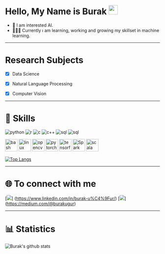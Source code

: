 # Hello, My Name is Burak <img src="https://raw.githubusercontent.com/MartinHeinz/MartinHeinz/master/wave.gif" width="30px">

- 🤔 I am interested AI.  
- 👨🏽‍💻 Currently ı am learning, working and growing my skillset in machine learning. 

*********************************
# Research Subjects
- [x] Data Science

- [x] Natural Language Processing 

- [x] Computer Vision



*********************************
# 🚀 Skills



![python](https://img.shields.io/badge/python-%233776AB.svg?&style=flat-square&logo=python&logoColor=white)
![r](https://img.shields.io/badge/r-%23276DC3.svg?&style=for-the-badge&logo=r&logoColor=white)
![c](https://img.shields.io/badge/c%20-%2300599C.svg?&style=for-the-badge&logo=c&logoColor=white)
![c++](https://img.shields.io/badge/c++%20-%2300599C.svg?&style=for-the-badge&logo=c%2B%2B&logoColor=white)
![sql](https://img.shields.io/badge/postgres-%23316192.svg?&style=for-the-badge&logo=postgresql&logoColor=white)
![sql](https://img.shields.io/badge/mysql-%2300f.svg?&style=for-the-badge&logo=mysql&logoColor=white)


<p align="left"><img src="https://www.vectorlogo.zone/logos/gnu_bash/gnu_bash-icon.svg" alt="bash" width="40" height="40"/> <img src="https://devicons.github.io/devicon/devicon.git/icons/linux/linux-original.svg" alt="linux" width="40" height="40"/> <img src="https://www.vectorlogo.zone/logos/opencv/opencv-icon.svg" alt="opencv" width="40" height="40"/> <img src="https://www.vectorlogo.zone/logos/pytorch/pytorch-icon.svg" alt="pytorch" width="40" height="40"/> <img src="https://www.vectorlogo.zone/logos/tensorflow/tensorflow-icon.svg" alt="tensorflow" width="40" height="40"/>
<img src="https://www.vectorlogo.zone/logos/apache_spark/apache_spark-ar21.svg" alt="Spark" width="40" height="40"/>
<img src="https://www.vectorlogo.zone/logos/scala-lang/scala-lang-ar21.svg" alt="scala" width="40" height="40"/>
</p>

[![Top Langs](https://github-readme-stats.vercel.app/api/top-langs/?username=burakugurr)](https://github.com/anuraghazra/github-readme-stats)
*********************************
# 🌐 To connect with me

[<img src="https://img.shields.io/badge/linkedin-%230077B5.svg?&style=for-the-badge&logo=linkedin&logoColor=white"/>] (https://www.linkedin.com/in/burak-u%C4%9Fur/)
[<img src="https://img.shields.io/badge/medium-%2312100E.svg?&style=for-the-badge&logo=medium&logoColor=white"/>] (https://medium.com/@burakugur)

*********************************
# 📊 Statistics
![Burak's github stats](https://github-readme-stats.vercel.app/api?username=burakugurr&show_icons=true&theme=tokyonight)
